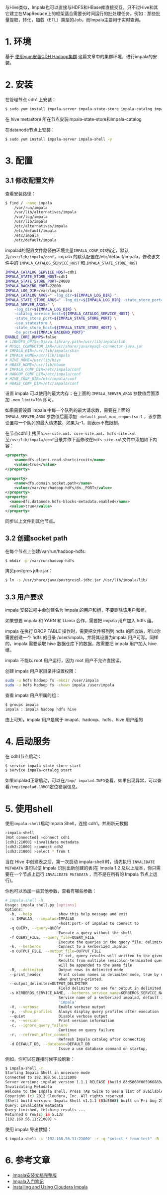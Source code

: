 与Hive类似，Impala也可以直接与HDFS和HBase库直接交互。只不过Hive和其它建立在MapReduce上的框架适合需要长时间运行的批处理任务。例如：那些批量提取，转化，加载（ETL）类型的Job，而Impala主要用于实时查询。 

# 1. 环境

基于 [使用yum安装CDH Hadoop集群](/2013/04/06/install-cloudera-cdh-by-yum) 这篇文章中的集群环境，进行impala的安装。 

# 2. 安装

在管理节点 cdh1 上安装：

```bash
$ sudo yum install impala-server impala-state-store impala-catalog impala-shell -y
```

在 hive metastore 所在节点安装impala-state-store和impala-catalog


在datanode节点上安装：

```bash
$ sudo yum install impala-server impala-shell -y
```



# 3. 配置



## 3.1 修改配置文件

查看安装路径：

```bash
$ find / -name impala
	/var/run/impala
	/var/lib/alternatives/impala
	/var/log/impala
	/usr/lib/impala
	/etc/alternatives/impala
	/etc/default/impala
	/etc/impala
	/etc/default/impala
```

impalad的配置文件路径由环境变量`IMPALA_CONF_DIR`指定，默认为`/usr/lib/impala/conf`，impala 的默认配置在/etc/default/impala，修改该文件中的 `IMPALA_CATALOG_SERVICE_HOST` 和 `IMPALA_STATE_STORE_HOST`

```bash
IMPALA_CATALOG_SERVICE_HOST=cdh1
IMPALA_STATE_STORE_HOST=cdh1
IMPALA_STATE_STORE_PORT=24000
IMPALA_BACKEND_PORT=22000
IMPALA_LOG_DIR=/var/log/impala
IMPALA_CATALOG_ARGS=" -log_dir=${IMPALA_LOG_DIR} "
IMPALA_STATE_STORE_ARGS=" -log_dir=${IMPALA_LOG_DIR} -state_store_port=${IMPALA_STATE_STORE_PORT}"
IMPALA_SERVER_ARGS=" \
    -log_dir=${IMPALA_LOG_DIR} \
    -catalog_service_host=${IMPALA_CATALOG_SERVICE_HOST} \
    -state_store_port=${IMPALA_STATE_STORE_PORT} \
    -use_statestore \
    -state_store_host=${IMPALA_STATE_STORE_HOST} \
    -be_port=${IMPALA_BACKEND_PORT}"
ENABLE_CORE_DUMPS=false
# LIBHDFS_OPTS=-Djava.library.path=/usr/lib/impala/lib
# MYSQL_CONNECTOR_JAR=/usr/share/java/mysql-connector-java.jar
# IMPALA_BIN=/usr/lib/impala/sbin
# IMPALA_HOME=/usr/lib/impala
# HIVE_HOME=/usr/lib/hive
# HBASE_HOME=/usr/lib/hbase
# IMPALA_CONF_DIR=/etc/impala/conf
# HADOOP_CONF_DIR=/etc/impala/conf
# HIVE_CONF_DIR=/etc/impala/conf
# HBASE_CONF_DIR=/etc/impala/conf
```

设置 impala 可以使用的最大内存：在上面的 `IMPALA_SERVER_ARGS` 参数值后面添加 `-mem_limit=70%` 即可。


如果需要设置 impala 中每一个队列的最大请求数，需要在上面的 `IMPALA_SERVER_ARGS` 参数值后面添加 `-default_pool_max_requests=-1` ，该参数设置每一个队列的最大请求数，如果为-1，则表示不做限制。


在节点cdh1上拷贝`hive-site.xml`、`core-site.xml`、`hdfs-site.xml`至`/usr/lib/impala/conf`目录并作下面修改在`hdfs-site.xml`文件中添加如下内容：

```xml
<property>
    <name>dfs.client.read.shortcircuit</name>
    <value>true</value>
</property>
 
<property>
    <name>dfs.domain.socket.path</name>
    <value>/var/run/hadoop-hdfs/dn._PORT</value>
</property>
<property>
  <name>dfs.datanode.hdfs-blocks-metadata.enabled</name>
  <value>true</value>
</property>
```

同步以上文件到其他节点。 

## 3.2 创建socket path

在每个节点上创建/var/run/hadoop-hdfs:

```bash
$ mkdir -p /var/run/hadoop-hdfs
```

拷贝postgres jdbc jar：

```bash
$ ln -s /usr/share/java/postgresql-jdbc.jar /usr/lib/impala/lib/
```



## 3.3 用户要求

impala 安装过程中会创建名为 impala 的用户和组，不要删除该用户和组。


如果想要 impala 和 YARN 和 Llama 合作，需要把 impala 用户加入 hdfs 组。


impala 在执行 DROP TABLE 操作时，需要把文件移到到 hdfs 的回收站，所以你需要创建一个 hdfs 的目录 /user/impala，并将其设置为impala 用户可写。同样的，impala 需要读取 hive 数据仓库下的数据，故需要把 impala 用户加入 hive 组。


impala 不能以 root 用户运行，因为 root 用户不允许直接读。


创建 impala 用户家目录并设置权限：

```bash
sudo -u hdfs hadoop fs -mkdir /user/impala
sudo -u hdfs hadoop fs -chown impala /user/impala
```

查看 impala 用户所属的组：

```bash
$ groups impala
impala : impala hadoop hdfs hive
```

由上可知，impala 用户是属于 imapal、hadoop、hdfs、hive 用户组的 

# 4. 启动服务

在 cdh1节点启动：

```bash
$ service impala-state-store start
$ service impala-catalog start
```

如果impalad正常启动，可以在`/tmp/ impalad.INFO`查看。如果出现异常，可以查看`/tmp/impalad.ERROR`定位错误信息。 

# 5. 使用shell

使用`impala-shell`启动Impala Shell，连接 cdh1，并刷新元数据

```bash
>impala-shell
[Not connected] >connect cdh1
[cdh1:21000] >invalidate metadata
[cdh2:21000] >connect cdh2
[cdh2:21000] >select * from t
```

当在 Hive 中创建表之后，第一次启动 impala-shell 时，请先执行 `INVALIDATE METADATA` 语句以便 Impala 识别出新创建的表(在 Impala 1.2 及以上版本，你只需要在一个节点上运行 `INVALIDATE METADATA` ，而不是在所有的 Impala 节点上运行)。


你也可以添加一些其他参数，查看有哪些参数：

```bash
# impala-shell -h
Usage: impala_shell.py [options]
Options:
  -h, --help            show this help message and exit
  -i IMPALAD, --impalad=IMPALAD
                        <host:port> of impalad to connect to
  -q QUERY, --query=QUERY
                        Execute a query without the shell
  -f QUERY_FILE, --query_file=QUERY_FILE
                        Execute the queries in the query file, delimited by ;
  -k, --kerberos        Connect to a kerberized impalad
  -o OUTPUT_FILE, --output_file=OUTPUT_FILE
                        If set, query results will written to the given file.
                        Results from multiple semicolon-terminated queries
                        will be appended to the same file
  -B, --delimited       Output rows in delimited mode
  --print_header        Print column names in delimited mode, true by default
                        when pretty-printed.
  --output_delimiter=OUTPUT_DELIMITER
                        Field delimiter to use for output in delimited mode
  -s KERBEROS_SERVICE_NAME, --kerberos_service_name=KERBEROS_SERVICE_NAME
                        Service name of a kerberized impalad, default is
                        'impala'
  -V, --verbose         Enable verbose output
  -p, --show_profiles   Always display query profiles after execution
  --quiet               Disable verbose output
  -v, --version         Print version information
  -c, --ignore_query_failure
                        Continue on query failure
  -r, --refresh_after_connect
                        Refresh Impala catalog after connecting
  -d DEFAULT_DB, --database=DEFAULT_DB
                        Issue a use database command on startup.
```

例如，你可以在连接时候字段刷新：

```bash
$ impala-shell -r
Starting Impala Shell in unsecure mode
Connected to 192.168.56.11:21000
Server version: impalad version 1.1.1 RELEASE (build 83d5868f005966883a918a819a449f636a5b3d5f)
Invalidating Metadata
Welcome to the Impala shell. Press TAB twice to see a list of available commands.
Copyright (c) 2012 Cloudera, Inc. All rights reserved.
(Shell build version: Impala Shell v1.1.1 (83d5868) built on Fri Aug 23 17:28:05 PDT 2013)
Query: invalidate metadata
Query finished, fetching results ...
Returned 0 row(s) in 5.13s
[192.168.56.11:21000] >
```

使用 impala 导出数据：

```bash
$ impala-shell -i '192.168.56.11:21000' -r -q "select * from test" -B --output_delimiter="\t" -o result.txt
```



# 6. 参考文章

- [Impala安装文档完整版](http://yuntai.1kapp.com/?p=904)
- [Impala入门笔记](http://tech.uc.cn/?p=817)
- [Installing and Using Cloudera Impala](https://ccp.cloudera.com/display/IMPALA10BETADOC/Installing+and+Using+Cloudera+Impala)
